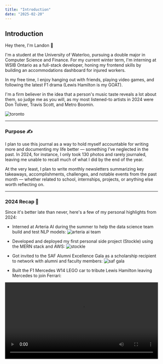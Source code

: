 ```yaml
---
title: "Introduction"
date: "2025-02-20"
---
```


## Introduction

Hey there, I'm Landon 👋 

I'm a student at the University of Waterloo, pursuing a double major in Computer Science and Finance. For my current winter term, I'm interning at WSIB Ontario as a full-stack developer, honing my frontend skills by building an accommodations dashboard for injured workers.

In my free time, I enjoy hanging out with friends, playing video games, and following the latest F1 drama (Lewis Hamilton is my GOAT).

I'm a firm believer in the idea that a person's music taste reveals a lot about them, so judge me as you will, as my most listened-to artists in 2024 were Don Toliver, Travis Scott, and Metro Boomin.

![toronto](/introduction/toronto-pic.jpg)

---
 
### Purpose ✍️

I plan to use this journal as a way to hold myself accountable for writing more and documenting my life better — something I’ve neglected in the past. In 2024, for instance, I only took 130 photos and rarely journaled, leaving me unable to recall much of what I did by the end of the year.

At the very least, I plan to write monthly newsletters summarizing key takeaways, accomplishments, challenges, and notable events from the past month — whether related to school, internships, projects, or anything else worth reflecting on.

---

### 2024 Recap 📸

Since it's better late than never, here's a few of my personal highlights from 2024:

- Interned at Arteria AI during the summer to help the data science team build and test NLP models:
![arteria ai team](/introduction/arteria-team.png)

- Developed and deployed my first personal side project (Stockle) using the MERN stack and AWS:
![stockle](/introduction/stockle-project.png)

- Got invited to the SAF Alumni Excellence Gala as a scholarship recipient to network with alumni and faculty members:
![saf gala](/introduction/saf-gala.avif)


- Built the F1 Mercedes W14 LEGO car to tribute Lewis Hamilton leaving Mercedes to join Ferrari:
<video controls width="100%">
  <source src="/introduction/lego-f1-build.mp4" type="video/mp4">
</video>
